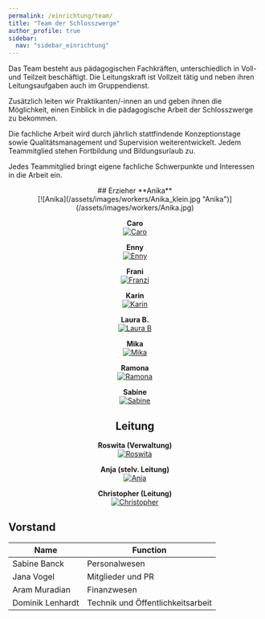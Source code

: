```yaml
---
permalink: /einrichtung/team/
title: "Team der Schlosszwerge"
author_profile: true
sidebar:
  nav: "sidebar_einrichtung"
---
```

Das Team besteht aus pädagogischen Fachkräften, unterschiedlich in Voll- und Teilzeit beschäftigt.
Die Leitungskraft ist Vollzeit tätig und neben ihren Leitungsaufgaben auch im Gruppendienst.
 
Zusätzlich leiten wir Praktikanten/-innen an und geben ihnen die Möglichkeit, einen Einblick in die pädagogische Arbeit der Schlosszwerge zu bekommen.
 
Die fachliche Arbeit wird durch jährlich stattfindende Konzeptionstage sowie Qualitätsmanagement und Supervision weiterentwickelt. Jedem Teammitglied stehen Fortbildung und Bildungsurlaub zu.
 
Jedes Teammitglied bringt eigene fachliche Schwerpunkte und Interessen in die Arbeit ein.

<div style="text-align: center;">
## Erzieher
**Anika**<br>
  [![Anika](/assets/images/workers/Anika_klein.jpg "Anika")](/assets/images/workers/Anika.jpg)

**Caro**<br>
  [![Caro](/assets/images/workers/Caro_klein.jpg)](/assets/images/workers/Caro.jpg)

**Enny**<br>
  [![Enny](/assets/images/workers/Enny_klein.jpg)](/assets/images/workers/Enny.jpg)

**Frani**<br>
  [![Franzi](/assets/images/workers/Franzi_klein.jpg)](/assets/images/workers/Franzi.jpg)

**Karin**<br>
  [![Karin](/assets/images/workers/Karin_klein.jpg)](/assets/images/workers/Karin.jpg)

**Laura B.**<br>
  [![Laura B](/assets/images/workers/Laura_B_klein.jpg)](/assets/images/workers/Laura_B.jpg)

**Mika**<br>
  [![Mika](/assets/images/workers/Mika_klein.jpg)](/assets/images/workers/Mika.jpg)

**Ramona**<br>
  [![Ramona](/assets/images/workers/Ramona_klein.jpg)](/assets/images/workers/Ramona.jpg)

**Sabine**<br>
  [![Sabine](/assets/images/workers/Sabine_klein.jpg)](/assets/images/workers/Sabine.jpg)

## Leitung
**Roswita (Verwaltung)**<br>
  [![Roswita](/assets/images/workers/Roswita_klein.jpg)](/assets/images/workers/Roswita.jpg)
  
**Anja (stelv. Leitung)**<br>
  [![Anja](/assets/images/workers/Anja_klein.jpg)](/assets/images/workers/Anja.jpg)
  
**Christopher (Leitung)**<br>
  [![Christopher](/assets/images/workers/Christopher_klein.jpg)](/assets/images/workers/Christopher.jpg)

</div>

## Vorstand
| Name | Function |
|------------------|-------------------------------------------|
| Sabine Banck     | Personalwesen                             |
| Jana Vogel       | Mitglieder und PR                         |
| Aram Muradian    | Finanzwesen                               |
| Dominik Lenhardt | Technik und Öffentlichkeitsarbeit         |
